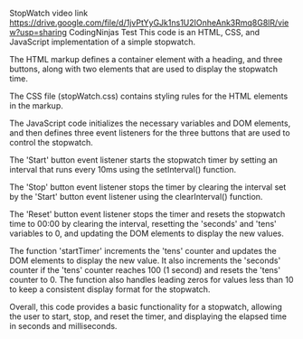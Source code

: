 StopWatch
video link https://drive.google.com/file/d/1jvPtYyGJk1ns1U2IOnheAnk3Rmq8G8lR/view?usp=sharing CodingNinjas Test This code is an HTML, CSS, and JavaScript implementation of a simple stopwatch.

The HTML markup defines a container element with a heading, and three buttons, along with two elements that are used to display the stopwatch time.

The CSS file (stopWatch.css) contains styling rules for the HTML elements in the markup.

The JavaScript code initializes the necessary variables and DOM elements, and then defines three event listeners for the three buttons that are used to control the stopwatch.

The 'Start' button event listener starts the stopwatch timer by setting an interval that runs every 10ms using the setInterval() function.

The 'Stop' button event listener stops the timer by clearing the interval set by the 'Start' button event listener using the clearInterval() function.

The 'Reset' button event listener stops the timer and resets the stopwatch time to 00:00 by clearing the interval, resetting the 'seconds' and 'tens' variables to 0, and updating the DOM elements to display the new values.

The function 'startTimer' increments the 'tens' counter and updates the DOM elements to display the new value. It also increments the 'seconds' counter if the 'tens' counter reaches 100 (1 second) and resets the 'tens' counter to 0. The function also handles leading zeros for values less than 10 to keep a consistent display format for the stopwatch.

Overall, this code provides a basic functionality for a stopwatch, allowing the user to start, stop, and reset the timer, and displaying the elapsed time in seconds and milliseconds.
